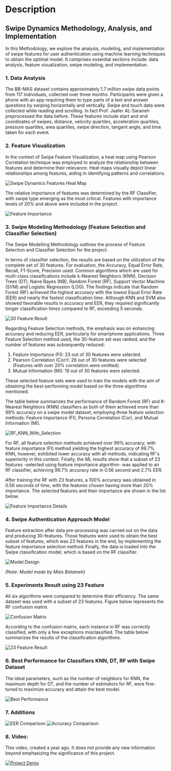 # Description

## Swipe Dynamics Methodology, Analysis, and Implementation 

In this Methodology, we explore the analysis, modeling, and implementation of swipe features for user authentication using machine learning techniques to obtain the optimal model. It comprises essential sections include: data analysis, feature visualization, swipe modeling, and implementation.

### 1. Data Analysis

The BB-MAS dataset contains approximately 1.7 million swipe data points from 117 individuals, collected over three months. Participants were given a phone with an app requiring them to type parts of a text and answer questions by swiping horizontally and vertically. Swipe and touch data were collected while reading and scrolling. In fact Prof. Jaafer AL-Saraireh preprocessed the data before. These features include start and end coordinates of swipes, distance, velocity quartiles, acceleration quartiles, pressure quartiles, area quartiles, swipe direction, tangent angle, and time taken for each event.

### 2. Feature Visualization

In the context of Swipe Feature Visualization, a heat map using Pearson Correlation technique was employed to analyze the relationship between features and determine their relevance. Heat maps visually depict linear relationships among features, aiding in identifying patterns and correlations. 

![Swipe Dynamics Features Heat Map](https://github.com/BeOrNot44/Continuous-Touch-Screen-Authentication-Model-Based-on-Swipe-Dynamics/blob/main/Images/Heat_Map.png?raw=true)

The relative importance of features was determined by the RF Classifier, with swipe type emerging as the most critical. Features with importance levels of 20% and above were included in the project.

![Feature Importance](https://github.com/BeOrNot44/Continuous-Touch-Screen-Authentication-Model-Based-on-Swipe-Dynamics/blob/main/Images/Feature_Importance.png?raw=true)

### 3. Swipe Modeling Methodology (Feature Selection and Classifier Selection)

The Swipe Modelling Methodology outlines the process of Feature Selection and Classifier Selection for the project. 

In terms of classifier selection, the results are based on the utilization of the complete set of 30 features. For evaluation, the Accuracy, Equal Error Rate, Recall, F1-Score, Precision used. Common algorithms which are used for multi-class classifications include k-Nearest Neighbors (KNN), Decision Trees (DT), Naive Bayes (NB), Random Forest (RF), Support Vector Machine (SVM) and Logistic Regression (LOG). The findings indicate that Random Forest (RF) achieved the highest accuracy with the lowest Equal Error Rate (EER) and nearly the fastest classification time. Although KNN and SVM also showed favorable results in accuracy and EER, they required significantly longer classification times compared to RF, exceeding 5 seconds.

![30 Feature Result](https://github.com/BeOrNot44/Continuous-Touch-Screen-Authentication-Model-Based-on-Swipe-Dynamics/blob/main/Images/30Feature_Result.png?raw=true)

Regarding Feature Selection methods, the emphasis was on enhancing accuracy and reducing EER, particularly for smartphone applications. Three Feature Selection method used, the 30-feature set was ranked, and the number of features was subsequently reduced:

1. Feature Importance (FI): 23 out of 30 features were selected.
2. Pearson Correlation (Corr): 26 out of 30 features were selected (Features with over 20% correlation were omitted).
3. Mutual Information (MI): 19 out of 30 features were selected.

These selected feature sets were used to train the models with the aim of obtaining the best-performing model based on the three algorithms mentioned.

The table below summarizes the performance of Random Forest (RF) and K-Nearest Neighbors (KNN) classifiers as both of them achieved more than 99% accuracy on a swipe model dataset, employing three feature selection methods: Feature Importance (FI), Persona Correlation (Cor), and Mutual Information (MI).

![RF_KNN_With_Selection](https://github.com/BeOrNot44/Continuous-Touch-Screen-Authentication-Model-Based-on-Swipe-Dynamics/blob/main/Images/RF_KNN_WithSelection.png?raw=true)

For RF, all feature selection methods achieved over 99% accuracy, with feature importance (FI) method yielding the highest accuracy of 99.7%. KNN, however, exhibited lower accuracy with all methods, indicating RF's superiority in this context. Finally, the ML results show that a subset of 23 features -selected using feature importance algorithm- was applied to an RF
classifier, achieving 99.7% accuracy rate in 0.56 second and 2.7% EER.

After training the RF with 23 features, a 100% accuracy was obtained in 0.56 seconds of time, with the features chosen having more than 20% importance. The selected features and their importance are shown in the list below.

![Feature Importance Details](https://github.com/BeOrNot44/Continuous-Touch-Screen-Authentication-Model-Based-on-Swipe-Dynamics/blob/main/Images/Feature_Importance_Details.png?raw=true)

### 4. Swipe Authentication Approach Model

Feature extraction after data pre-processing was carried out on the data and producing 30-features. Those features were used to obtain the best subset of features, which was 23 features in the end, by implementing the feature importance selection method. Finally, the data is loaded into the Swipe classification model, which is based on the RF classifier.

![Model Design](https://github.com/BeOrNot44/Continuous-Touch-Screen-Authentication-Model-Based-on-Swipe-Dynamics/blob/main/Images/Model_Design.png?raw=true)

*(Note: Model made by Mais Bataineh)*

### 5. Experiments Result using 23 Feature

All six algorithms were compared to determine their efficiency. The same dataset was used with a subset of 23 features. Figure below represents the RF confusion matrix.

![Confusion Matrix](https://github.com/BeOrNot44/Continuous-Touch-Screen-Authentication-Model-Based-on-Swipe-Dynamics/blob/main/Images/Confusion_Matrix.png?raw=true)

According to the confusion matrix, each instance in RF was correctly classified, with only a few exceptions misclassified. The table below summarizes the results of the classification algorithms.

![23 Feature Result](https://github.com/BeOrNot44/Continuous-Touch-Screen-Authentication-Model-Based-on-Swipe-Dynamics/blob/main/Images/23Feature_Result.png?raw=true)

### 6. Best Performance for Classifiers KNN, DT, RF with Swipe Dataset

The ideal parameters, such as the number of neighbors for KNN, the maximum depth for DT, and the number of estimators for RF, were fine-tuned to maximize accuracy and attain the best model.

![Best Performance](https://github.com/BeOrNot44/Continuous-Touch-Screen-Authentication-Model-Based-on-Swipe-Dynamics/blob/main/Images/BestPerformance.jpeg?raw=true)

### 7. Additions

![EER Comparison](https://github.com/BeOrNot44/Continuous-Touch-Screen-Authentication-Model-Based-on-Swipe-Dynamics/blob/main/Images/EER_compartion.png?raw=true)
![Accuracy Comparison](https://github.com/BeOrNot44/Continuous-Touch-Screen-Authentication-Model-Based-on-Swipe-Dynamics/blob/main/Images/Accu_Compartion.png?raw=true)

### 8. Video:

This video, created a year ago. It does not provide any new information beyond emphasizing the significance of this project.

[![Project Demo](https://img.youtube.com/vi/bUh61Y1yY-w/0.jpg)](https://www.youtube.com/watch?v=bUh61Y1yY-w)
